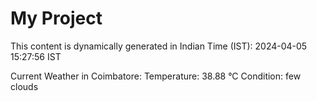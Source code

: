 # My Project

This content is dynamically generated in Indian Time (IST): 2024-04-05 15:27:56 IST


Current Weather in Coimbatore:
Temperature: 38.88 °C
Condition: few clouds
